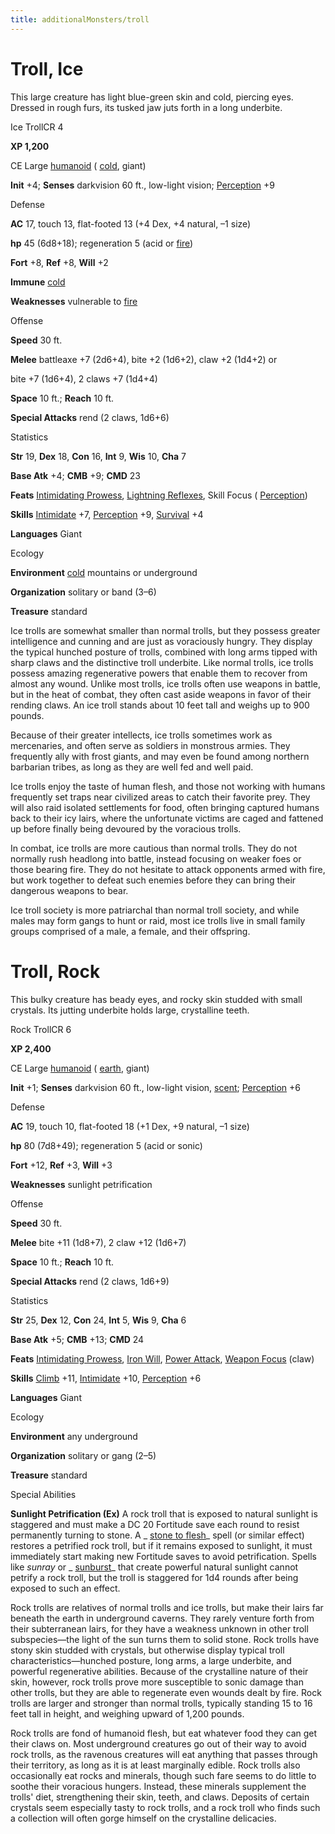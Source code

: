 ```yaml
---
title: additionalMonsters/troll
---
```

# Troll, Ice

This large creature has light blue-green skin and cold, piercing eyes. Dressed in rough furs, its tusked jaw juts forth in a long underbite.

Ice TrollCR 4

**XP 1,200**

CE Large [humanoid](monsters/creatureTypes.md#_humanoid) ( [cold](monsters/creatureTypes.md#_cold-subtype), giant)

**Init** +4; **Senses** darkvision 60 ft., low-light vision; [Perception](additionalMonsters/../skills/perception.md#_perception) +9

Defense

**AC** 17, touch 13, flat-footed 13 (+4 Dex, +4 natural, –1 size)

**hp** 45 (6d8+18); regeneration 5 (acid or [fire](monsters/creatureTypes.md#_fire-subtype))

**Fort** +8, **Ref** +8, **Will** +2

**Immune** [cold](monsters/creatureTypes.md#_cold-subtype)

**Weaknesses** vulnerable to [fire](monsters/creatureTypes.md#_fire-subtype)

Offense

**Speed** 30 ft.

**Melee** battleaxe +7 (2d6+4), bite +2 (1d6+2), claw +2 (1d4+2) or

bite +7 (1d6+4), 2 claws +7 (1d4+4)

**Space** 10 ft.; **Reach** 10 ft.

**Special Attacks** rend (2 claws, 1d6+6)

Statistics

**Str** 19, **Dex** 18, **Con** 16, **Int** 9, **Wis** 10, **Cha** 7

**Base Atk** +4; **CMB** +9; **CMD** 23

**Feats** [Intimidating Prowess](additionalMonsters/../feats.md#_intimidating-prowess), [Lightning Reflexes](additionalMonsters/../feats.md#_lightning-reflexes), Skill Focus ( [Perception](additionalMonsters/../skills/perception.md#_perception))

**Skills** [Intimidate](additionalMonsters/../skills/intimidate.md#_intimidate) +7, [Perception](additionalMonsters/../skills/perception.md#_perception) +9, [Survival](additionalMonsters/../skills/survival.md#_survival) +4

**Languages** Giant

Ecology

**Environment** [cold](monsters/creatureTypes.md#_cold-subtype) mountains or underground

**Organization** solitary or band (3–6)

**Treasure** standard

Ice trolls are somewhat smaller than normal trolls, but they possess greater intelligence and cunning and are just as voraciously hungry. They display the typical hunched posture of trolls, combined with long arms tipped with sharp claws and the distinctive troll underbite. Like normal trolls, ice trolls possess amazing regenerative powers that enable them to recover from almost any wound. Unlike most trolls, ice trolls often use weapons in battle, but in the heat of combat, they often cast aside weapons in favor of their rending claws. An ice troll stands about 10 feet tall and weighs up to 900 pounds.

Because of their greater intellects, ice trolls sometimes work as mercenaries, and often serve as soldiers in monstrous armies. They frequently ally with frost giants, and may even be found among northern barbarian tribes, as long as they are well fed and well paid.

Ice trolls enjoy the taste of human flesh, and those not working with humans frequently set traps near civilized areas to catch their favorite prey. They will also raid isolated settlements for food, often bringing captured humans back to their icy lairs, where the unfortunate victims are caged and fattened up before finally being devoured by the voracious trolls.

In combat, ice trolls are more cautious than normal trolls. They do not normally rush headlong into battle, instead focusing on weaker foes or those bearing fire. They do not hesitate to attack opponents armed with fire, but work together to defeat such enemies before they can bring their dangerous weapons to bear.

Ice troll society is more patriarchal than normal troll society, and while males may form gangs to hunt or raid, most ice trolls live in small family groups comprised of a male, a female, and their offspring.

# Troll, Rock

This bulky creature has beady eyes, and rocky skin studded with small crystals. Its jutting underbite holds large, crystalline teeth.

Rock TrollCR 6

**XP 2,400**

CE Large [humanoid](monsters/creatureTypes.md#_humanoid) ( [earth](monsters/creatureTypes.md#_earth-subtype), giant)

**Init** +1; **Senses** darkvision 60 ft., low-light vision, [scent](monsters/universalMonsterRules.md#_scent); [Perception](additionalMonsters/../skills/perception.md#_perception) +6

Defense

**AC** 19, touch 10, flat-footed 18 (+1 Dex, +9 natural, –1 size)

**hp** 80 (7d8+49); regeneration 5 (acid or sonic)

**Fort** +12, **Ref** +3, **Will** +3

**Weaknesses** sunlight petrification

Offense

**Speed** 30 ft.

**Melee** bite +11 (1d8+7), 2 claw +12 (1d6+7)

**Space** 10 ft.; **Reach** 10 ft.

**Special Attacks** rend (2 claws, 1d6+9)

Statistics

**Str** 25, **Dex** 12, **Con** 24, **Int** 5, **Wis** 9, **Cha** 6

**Base Atk** +5; **CMB** +13; **CMD** 24

**Feats** [Intimidating Prowess](additionalMonsters/../feats.md#_intimidating-prowess), [Iron Will](additionalMonsters/../feats.md#_iron-will), [Power Attack](additionalMonsters/../feats.md#_power-attack), [Weapon Focus](additionalMonsters/../feats.md#_weapon-focus) (claw)

**Skills** [Climb](additionalMonsters/../skills/climb.md#_climb) +11, [Intimidate](additionalMonsters/../skills/intimidate.md#_intimidate) +10, [Perception](additionalMonsters/../skills/perception.md#_perception) +6

**Languages** Giant

Ecology

**Environment** any underground

**Organization** solitary or gang (2–5)

**Treasure** standard

Special Abilities

**Sunlight Petrification (Ex)** A rock troll that is exposed to natural sunlight is staggered and must make a DC 20 Fortitude save each round to resist permanently turning to stone. A _ [stone to flesh](additionalMonsters/../spells/stoneToFlesh.md#_stone-to-flesh)_ spell (or similar effect) restores a petrified rock troll, but if it remains exposed to sunlight, it must immediately start making new Fortitude saves to avoid petrification. Spells like _sunray_ or _ [sunburst](additionalMonsters/../spells/sunburst.md#_sunburst)_ that create powerful natural sunlight cannot petrify a rock troll, but the troll is staggered for 1d4 rounds after being exposed to such an effect.

Rock trolls are relatives of normal trolls and ice trolls, but make their lairs far beneath the earth in underground caverns. They rarely venture forth from their subterranean lairs, for they have a weakness unknown in other troll subspecies—the light of the sun turns them to solid stone. Rock trolls have stony skin studded with crystals, but otherwise display typical troll characteristics—hunched posture, long arms, a large underbite, and powerful regenerative abilities. Because of the crystalline nature of their skin, however, rock trolls prove more susceptible to sonic damage than other trolls, but they are able to regenerate even wounds dealt by fire. Rock trolls are larger and stronger than normal trolls, typically standing 15 to 16 feet tall in height, and weighing upward of 1,200 pounds.

Rock trolls are fond of humanoid flesh, but eat whatever food they can get their claws on. Most underground creatures go out of their way to avoid rock trolls, as the ravenous creatures will eat anything that passes through their territory, as long as it is at least marginally edible. Rock trolls also occasionally eat rocks and minerals, though such fare seems to do little to soothe their voracious hungers. Instead, these minerals supplement the trolls' diet, strengthening their skin, teeth, and claws. Deposits of certain crystals seem especially tasty to rock trolls, and a rock troll who finds such a collection will often gorge himself on the crystalline delicacies.

